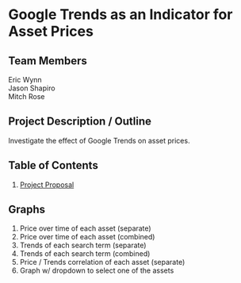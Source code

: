 # Google Trends as an Indicator for Asset Prices

## Team Members

Eric Wynn  
Jason Shapiro  
Mitch Rose

## Project Description / Outline

Investigate the effect of Google Trends on asset prices.

## Table of Contents

1. [Project Proposal](PROPOSAL.md)

## Graphs
1. Price over time of each asset (separate)
2. Price over time of each asset (combined)
3. Trends of each search term (separate)
4. Trends of each search term (combined)
5. Price / Trends correlation of each asset (separate)
6. Graph w/ dropdown to select one of the assets
